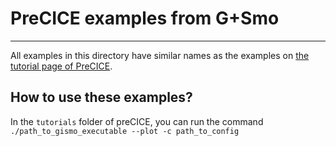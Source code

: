 # PreCICE examples from G+Smo
---
All examples in this directory have similar names as the examples on [the tutorial page of PreCICE](https://precice.org/tutorials.html). 

## How to use these examples?
In the `tutorials` folder of preCICE, you can run the command `./path_to_gismo_executable --plot -c path_to_config`
